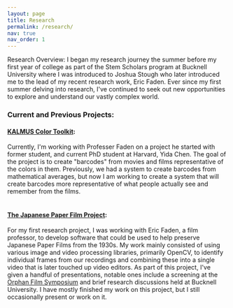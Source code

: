 ```yaml
---
layout: page
title: Research
permalink: /research/
nav: true
nav_order: 1
---
```


Research Overview:
I began my research journey the summer before my first year of college as part of the Stem Scholars program at Bucknell University where I was introduced to Joshua Stough who later introduced me to the lead of my recent research work, Eric Faden. Ever since my first summer delving into research, I've continued to seek out new opportunities to explore and understand our vastly complex world.

### Current and Previous Projects:

#### [KALMUS Color Toolkit](https://github.com/KALMUS-Color-Toolkit/KALMUS):

Currently, I'm working with Professer Faden on a project he started with former student, and current PhD student at Harvard, Yida Chen. The goal of the project is to create "barcodes" from movies and films representative of the colors in them. Previously, we had a system to create barcodes from mathematical averages, but now I am working to create a system that will create barcodes more representative of what people actually see and remember from the films.
<br><br>

#### [The Japanese Paper Film Project](https://kamifirumu.scholar.bucknell.edu/):

For my first research project, I was working with Eric Faden, a film professor, to develop software that could be used to help preserve Japanese Paper Films from the 1930s. My work mainly consisted of using various image and video processing libraries, primarily OpenCV, to identify individual frames from our recordings and combining these into a single video that is later touched up video editors. As part of this project, I've given a handful of presentations, notable ones include a screening at the [Orphan Film Symposium](https://wp.nyu.edu/orphanfilm/2024/04/01/japanese-paper-films/) and brief research discussions held at Bucknell University. I have mostly finished my work on this project, but I still occasionally present or work on it.
